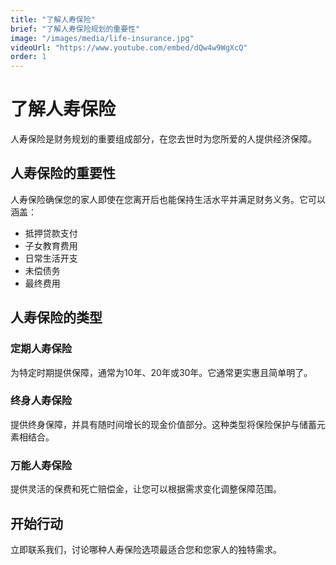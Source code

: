 ```yaml
---
title: "了解人寿保险"
brief: "了解人寿保险规划的重要性"
image: "/images/media/life-insurance.jpg"
videoUrl: "https://www.youtube.com/embed/dQw4w9WgXcQ"
order: 1
---
```


# 了解人寿保险

人寿保险是财务规划的重要组成部分，在您去世时为您所爱的人提供经济保障。

## 人寿保险的重要性

人寿保险确保您的家人即使在您离开后也能保持生活水平并满足财务义务。它可以涵盖：

- 抵押贷款支付
- 子女教育费用
- 日常生活开支
- 未偿债务
- 最终费用

## 人寿保险的类型

### 定期人寿保险
为特定时期提供保障，通常为10年、20年或30年。它通常更实惠且简单明了。

### 终身人寿保险
提供终身保障，并具有随时间增长的现金价值部分。这种类型将保险保护与储蓄元素相结合。

### 万能人寿保险
提供灵活的保费和死亡赔偿金，让您可以根据需求变化调整保障范围。

## 开始行动

立即联系我们，讨论哪种人寿保险选项最适合您和您家人的独特需求。
